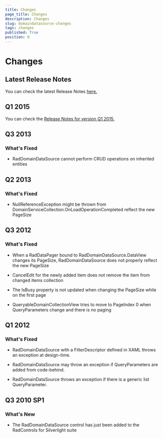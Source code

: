 ```yaml
---
title: Changes
page_title: Changes
description: Changes
slug: domaindatasource-changes
tags: changes
published: True
position: 0
---
```


# Changes



## Latest Release Notes

You can check the latest Release Notes [ here.](http://www.telerik.com/products/silverlight/whats-new/release_notes.aspx)

## Q1 2015

You can check the [Release Notes for version Q1 2015.](http://www.telerik.com/support/whats-new/silverlight/release-history/ui-for-silverlight-q1-2015)

##  Q3 2013
      
### What's Fixed
            

*  RadDomainDataSource cannot perform CRUD operations on inherited entities
                

##  Q2 2013
      
### What's Fixed
            

*  NullReferenceException might be thrown from DomainServiceCollection.OnLoadOperationCompleted reflect the new PageSize
                

##  Q3 2012
### What's Fixed
            

*  When a RadDataPager bound to RadDomainDataSource.DataView changes its PageSize, RadDomainDataSource does not properly reflect the new PageSize
                

*  CancelEdit for the newly added item does not remove the item from changed items collection
                

*  The IsBusy property is not updated when changing the PageSize while on the first page
                

*  QueryableDomainCollectionView tries to move to PageIndex 0 when QueryParameters change and there is no paging
                

##  Q1 2012
      
### What's Fixed
            

*  RadDomainDataSource with a FilterDescriptor defined in XAML throws an exception at design-time.
                

*  RadDomainDataSource may throw an exception if QueryParameters are added from code-behind.
                

*  RadDomainDataSource throws an exception if there is a generic list QueryParameter.
                

##  Q3 2010 SP1
### What's New
* The RadDomainDataSource control has just been added to the RadControls for Silverlight suite
